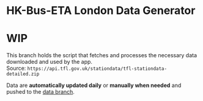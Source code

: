 # HK-Bus-ETA London Data Generator
# WIP
This branch holds the script that fetches and processes the necessary data downloaded and used by the app.<br>
Source: `https://api.tfl.gov.uk/stationdata/tfl-stationdata-detailed.zip`

Data are **automatically updated daily** or **manually when needed** and pushed to the [data branch](https://github.com/LOOHP/HK-Bus-ETA-WearOS/tree/data).
